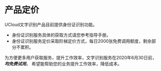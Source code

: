 

# 产品定价

 UCloud文字识别产品目前提供身份证识别功能。

  - 身份证识别服务具体的获取方式请您参考指导手册。
  - 身份证识别服务定价采取阶梯定价方式，每日2000张免费调用额度，剩余部分不累积。



为方便更多用户获取服务，提升工作效率，文字识别服务在2020年6月30日前，***均免费试用***。
希望能帮助您的业务提升工作效率，降低成本。


